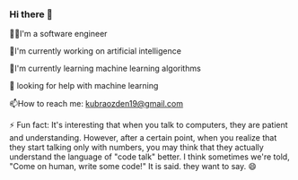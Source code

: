### Hi there 👋

👩‍💻I'm a software engineer

🔭I'm currently working on artificial intelligence

🌱I'm currently learning machine learning algorithms

🤔 looking for help with machine learning

📫How to reach me:  kubraozden19@gmail.com

⚡ Fun fact: It's interesting that when you talk to computers, they are patient and understanding. However, after a certain point, when you realize that they start talking only with numbers, you may think that they actually understand the language of "code talk" better. I think sometimes we're told, "Come on human, write some code!" It is said. they want to say. 😄


<!--
**kubraozden19/kubraozden19** is a ✨ _special_ ✨ repository because its `README.md` (this file) appears on your GitHub profile.

Here are some ideas to get you started:

- 🔭 I’m currently working on ...
- 🌱 I’m currently learning ...
- 👯 I’m looking to collaborate on ...
- 🤔 I’m looking for help with ...
- 💬 Ask me about ...
- 📫 How to reach me: ...
- 😄 Pronouns: ...
- ⚡ Fun fact: ...
-->
